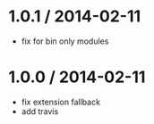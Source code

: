 
1.0.1 / 2014-02-11 
==================

 * fix for bin only modules

1.0.0 / 2014-02-11 
==================

 * fix extension fallback
 * add travis

